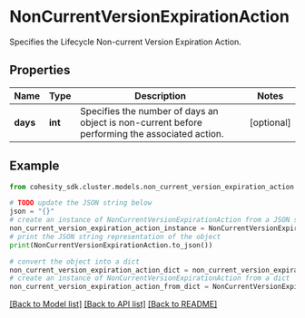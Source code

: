 # NonCurrentVersionExpirationAction

Specifies the Lifecycle Non-current Version Expiration Action.

## Properties

Name | Type | Description | Notes
------------ | ------------- | ------------- | -------------
**days** | **int** | Specifies the number of days an object is non-current before performing the associated action. | [optional] 

## Example

```python
from cohesity_sdk.cluster.models.non_current_version_expiration_action import NonCurrentVersionExpirationAction

# TODO update the JSON string below
json = "{}"
# create an instance of NonCurrentVersionExpirationAction from a JSON string
non_current_version_expiration_action_instance = NonCurrentVersionExpirationAction.from_json(json)
# print the JSON string representation of the object
print(NonCurrentVersionExpirationAction.to_json())

# convert the object into a dict
non_current_version_expiration_action_dict = non_current_version_expiration_action_instance.to_dict()
# create an instance of NonCurrentVersionExpirationAction from a dict
non_current_version_expiration_action_from_dict = NonCurrentVersionExpirationAction.from_dict(non_current_version_expiration_action_dict)
```
[[Back to Model list]](../README.md#documentation-for-models) [[Back to API list]](../README.md#documentation-for-api-endpoints) [[Back to README]](../README.md)


